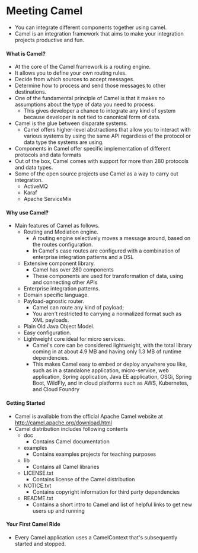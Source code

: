 # Meeting Camel

* You can integrate different components together using camel.
* Camel is an integration framework that aims to make your integration projects productive and fun.

#### What is Camel?

* At the core of the Camel framework is a routing engine.
* It allows you to define your own routing rules. 
* Decide from which sources to accept messages.
* Determine how to process and send those messages to other destinations.
* One of the fundamental principle of Camel is that it makes no assumptions about the type of data you need to process.
    * This gives developer a chance to integrate any kind of system because developer is not tied to canonical form of data.
* Camel is the glue between disparate systems.
    * Camel offers higher-level abstractions that allow you to interact with various systems by using the same API regardless of the protocol or data type the systems are using.
* Components in Camel offer specific implementation of different protocols and data formats
* Out of the box, Camel comes with support for more than 280 protocols and data types.
* Some of the open source projects use Camel as a way to carry out integration.
    * ActiveMQ
    * Karaf
    * Apache ServiceMix

#### Why use Camel?

* Main features of Camel as follows.
  * Routing and Mediation engine.
      * A routing engine selectively moves a message around, based on the routes configuration.  
      * In Camel's case routes are configured with a combination of enterprise integration patterns and a DSL
  * Extensive component library.
      * Camel has over 280 components
      * These components are used for transformation of data, using and connecting other APIs
  * Enterprise integration patterns.
  * Domain specific language.
  * Payload-agnostic router.
      * Camel can route any kind of payload;
      * You aren't restricted to carrying a normalized format such as XML payloads.
  * Plain Old Java Object Model.
  * Easy configuration.
  * Lightweight core ideal for micro services.
      * Camel's core can be considered lightweight, with the total library coming in at about 4.9 MB and having only 1.3 MB of runtime dependencies.
      * This makes Camel easy to embed or deploy anywhere you like, such as in a standalone application, micro-service, web application, Spring application, Java EE application, OSGi, Spring Boot, WildFly, and in cloud platforms such as AWS, Kubernetes, and Cloud Foundry

#### Getting Started

* Camel is available from the official Apache Camel website at http://camel.apache.org/download.html
* Camel distribution includes following contents
  * doc  
      * Contains Camel documentation
  * examples  
      * Contains examples projects for teaching purposes
  * lib
      * Contains all Camel libraries
  * LICENSE.txt
      * Contains license of the Camel distribution
  * NOTICE.txt  
      * Contains copyright information for third party dependencies
  * README.txt
      * Contains a short intro to Camel and list of helpful links to get new users up and running 

#### Your First Camel Ride

* Every Camel application uses a CamelContext that's subsequently started and stopped.